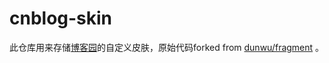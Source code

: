 # cnblog-skin

此仓库用来存储[博客园](https://www.cnblogs.com/)的自定义皮肤，原始代码forked from [dunwu/fragment](https://github.com/dunwu/fragment/tree/master/cnblog)
。